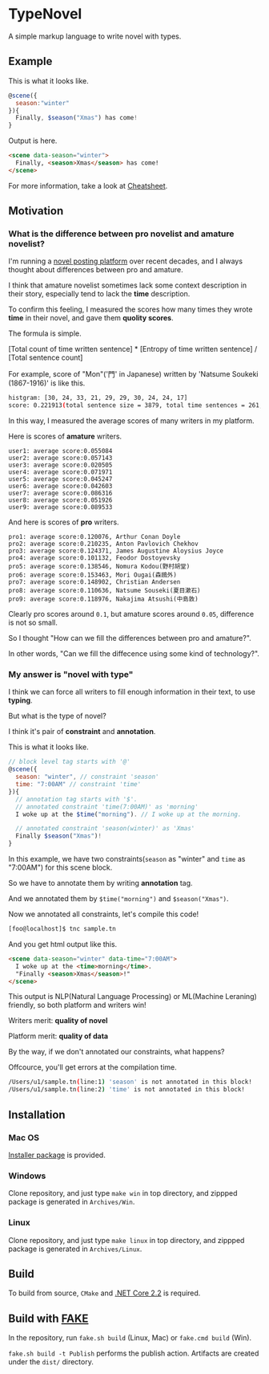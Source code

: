 # TypeNovel

A simple markup language to write novel with types.

## Example

This is what it looks like.

```javascript
@scene({
  season:"winter"
}){
  Finally, $season("Xmas") has come!
}
```

Output is here.

```html
<scene data-season="winter">
  Finally, <season>Xmas</season> has come!
</scene>
```

For more information, take a look at [Cheatsheet](https://github.com/tategakibunko/TypeNovel/tree/master/Docs/Cheatsheet.md).

## Motivation

### What is the difference between pro novelist and amature novelist?

I'm running a [novel posting platform](https://tb.antiscroll.com) over recent decades, and I always thought about differences between pro and amature.

I think that amature novelist sometimes lack some context description in their story, especially tend to lack the **time** description.

To confirm this feeling, I measured the scores how many times they wrote **time** in their novel, and gave them **quolity scores**.

The formula is simple.

[Total count of time written sentence] * [Entropy of time written sentence] / [Total sentence count]

For example, score of "Mon"('門' in Japanese) written by 'Natsume Soukeki (1867-1916)' is like this.

```bash
histgram: [30, 24, 33, 21, 29, 29, 30, 24, 24, 17]
score: 0.221913(total sentence size = 3879, total time sentences = 261, entropy = 3.298082)
```

In this way, I measured the average scores of many writers in my platform.

Here is scores of **amature** writers.

```
user1: average score:0.055084
user2: average score:0.057143
user3: average score:0.020505
user4: average score:0.071971
user5: average score:0.045247
user6: average score:0.042603
user7: average score:0.086316
user8: average score:0.051926
user9: average score:0.089533
```

And here is scores of **pro** writers.

```
pro1: average score:0.120076, Arthur Conan Doyle
pro2: average score:0.210235, Anton Pavlovich Chekhov
pro3: average score:0.124371, James Augustine Aloysius Joyce
pro4: average score:0.101132, Feodor Dostoyevsky
pro5: average score:0.138546, Nomura Kodou(野村胡堂)
pro6: average score:0.153463, Mori Ougai(森鴎外)
pro7: average score:0.148902, Christian Andersen
pro8: average score:0.110636, Natsume Souseki(夏目漱石)
pro9: average score:0.118976, Nakajima Atsushi(中島敦)
```

Clearly pro scores around `0.1`, but amature scores around `0.05`, difference is not so small.

So I thought "How can we fill the differences between pro and amature?".

In other words, "Can we fill the diffecence using some kind of technology?".

### My answer is "novel with type"

I think we can force all writers to fill enough information in their text, to use **typing**.

But what is the type of novel?

I think it's pair of **constraint** and **annotation**.

This is what it looks like.

```javascript
// block level tag starts with '@'
@scene({
  season: "winter", // constraint 'season'
  time: "7:00AM" // constraint 'time'
}){
  // annotation tag starts with '$'.
  // annotated constraint 'time(7:00AM)' as 'morning'
  I woke up at the $time("morning"). // I woke up at the morning.

  // annotated constraint 'season(winter)' as 'Xmas'
  Finally $season("Xmas")!
}
```

In this example, we have two constraints(`season` as "winter" and `time` as "7:00AM") for this scene block.

So we have to annotate them by writing **annotation** tag.

And we annotated them by `$time("morning")` and `$season("Xmas")`.

Now we annotated all constraints, let's compile this code!

```bash
[foo@localhost]$ tnc sample.tn
```

And you get html output like this.

```html
<scene data-season="winter" data-time="7:00AM">
  I woke up at the <time>morning</time>.
  "Finally <season>Xmas</season>!"
</scene>
```

This output is NLP(Natural Language Processing) or ML(Machine Leraning) friendly, so both platform and writers win!

Writers merit: **quality of novel**

Platform merit: **quality of data**

By the way, if we don't annotated our constraints, what happens?

Offcource, you'll get errors at the compilation time.

```bash
/Users/u1/sample.tn(line:1) 'season' is not annotated in this block!
/Users/u1/sample.tn(line:2) 'time' is not annotated in this block!
```

## Installation

### Mac OS

[Installer package](https://github.com/tategakibunko/TypeNovel/tree/master/Archives/Mac) is provided.

### Windows

Clone repository, and just type `make win` in top directory, and zippped package is generated in `Archives/Win`.

### Linux

Clone repository, and just type `make linux` in top directory, and zippped package is generated in `Archives/Linux`.

## Build

To build from source, `CMake` and [.NET Core 2.2](https://dotnet.microsoft.com/download) is required.

## Build with [FAKE](https://fake.build)

In the repository, run `fake.sh build` (Linux, Mac) or `fake.cmd build` (Win).

`fake.sh build -t Publish` performs the publish action.  Artifacts are created under the `dist/` directory.
